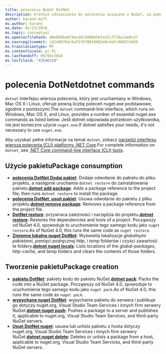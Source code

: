 ```yaml
---
title: polecenia NuGet DotNet
description: Krótkie odniesienie do polecenia związane z NuGet, za pomocą interfejsu wiersza polecenia dotnet.
author: karann-msft
ms.author: karann
ms.date: 01/23/2018
ms.topic: conceptual
ms.openlocfilehash: 88e058be674ecddc500665bfa3517f19acde0cd7
ms.sourcegitcommit: 1d1406764c6af5fb7801d462e0c4afc9092fa569
ms.translationtype: MT
ms.contentlocale: pl-PL
ms.lasthandoff: 09/04/2018
ms.locfileid: "43546319"
---
```

# <a name="dotnet-commands"></a><span data-ttu-id="88c2c-103">polecenia DotNet</span><span class="sxs-lookup"><span data-stu-id="88c2c-103">dotnet commands</span></span>

<span data-ttu-id="88c2c-104">`dotnet` Interfejsu wiersza polecenia, który jest uruchamiany w Windows, Mac OS X i Linux, oferuje pewną liczbę poleceń nuget.exe podstawowe, zgodnie z poniższymi.</span><span class="sxs-lookup"><span data-stu-id="88c2c-104">The `dotnet` command-line interface, which runs on Windows, Mac OS X, and Linux, provides a number of essential nuget.exe commands as listed below.</span></span> <span data-ttu-id="88c2c-105">Jeśli dotnet odpowiada potrzebom użytkownika, nie jest konieczne użycie `nuget.exe`.</span><span class="sxs-lookup"><span data-stu-id="88c2c-105">If dotnet satisfies your needs, it's not necessary to use `nuget.exe`.</span></span>

<span data-ttu-id="88c2c-106">Aby uzyskać pełne informacje na temat `dotnet`, zobacz [narzędzi interfejsu wiersza polecenia (CLI) platformy .NET Core](/dotnet/core/tools/?tabs=netcore2x).</span><span class="sxs-lookup"><span data-stu-id="88c2c-106">For complete information on `dotnet`, see [.NET Core command-line interface (CLI) tools](/dotnet/core/tools/?tabs=netcore2x).</span></span>

## <a name="package-consumption"></a><span data-ttu-id="88c2c-107">Użycie pakietu</span><span class="sxs-lookup"><span data-stu-id="88c2c-107">Package consumption</span></span>

- <span data-ttu-id="88c2c-108">[**polecenia DotNet Dodaj pakiet**](/dotnet/core/tools/dotnet-add-package): Dodaje odwołanie do pakietu do pliku projektu, a następnie uruchamia `dotnet restore` do zainstalowania pakietu.</span><span class="sxs-lookup"><span data-stu-id="88c2c-108">[**dotnet add package**](/dotnet/core/tools/dotnet-add-package): Adds a package reference to the project file, then runs `dotnet restore` to install the package.</span></span>
- <span data-ttu-id="88c2c-109">[**polecenia DotNet, usuń pakiet**](/dotnet/core/tools/dotnet-remove-package): Usuwa odwołanie do pakietu z pliku projektu.</span><span class="sxs-lookup"><span data-stu-id="88c2c-109">[**dotnet remove package**](/dotnet/core/tools/dotnet-remove-package): Removes a package reference from the project file.</span></span>
- <span data-ttu-id="88c2c-110">[**DotNet restore**](/dotnet/core/tools/dotnet-restore?tabs=netcore2x): przywraca zależności i narzędzia do projektu.</span><span class="sxs-lookup"><span data-stu-id="88c2c-110">[**dotnet restore**](/dotnet/core/tools/dotnet-restore?tabs=netcore2x): Restores the dependencies and tools of a project.</span></span> <span data-ttu-id="88c2c-111">Począwszy od NuGet 4.0, spowoduje to uruchomienie tego samego kodu jako `nuget restore`.</span><span class="sxs-lookup"><span data-stu-id="88c2c-111">As of NuGet 4.0, this runs the same code as `nuget restore`.</span></span>
- <span data-ttu-id="88c2c-112">[**Zmienne lokalne nuget DotNet**](/dotnet/core/tools/dotnet-nuget-locals): Wyświetla lokalizacje *globalnymi pakietami*, *pamięci podręcznej http*, i *temp* folderów i czyści zawartość te foldery.</span><span class="sxs-lookup"><span data-stu-id="88c2c-112">[**dotnet nuget locals**](/dotnet/core/tools/dotnet-nuget-locals): Lists locations of the *global-packages*, *http-cache*, and *temp* folders and clears the contents of those folders.</span></span>

## <a name="package-creation"></a><span data-ttu-id="88c2c-113">Tworzenie pakietu</span><span class="sxs-lookup"><span data-stu-id="88c2c-113">Package creation</span></span>

- <span data-ttu-id="88c2c-114">[**pakietu DotNet**](/dotnet/core/tools/dotnet-pack?tabs=netcore2x): pakiety kodu do pakietu NuGet.</span><span class="sxs-lookup"><span data-stu-id="88c2c-114">[**dotnet pack**](/dotnet/core/tools/dotnet-pack?tabs=netcore2x): Packs the code into a NuGet package.</span></span> <span data-ttu-id="88c2c-115">Począwszy od NuGet 4.0, spowoduje to uruchomienie tego samego kodu jako `nuget pack`.</span><span class="sxs-lookup"><span data-stu-id="88c2c-115">As of NuGet 4.0, this runs the same code as `nuget pack`.</span></span>
- <span data-ttu-id="88c2c-116">[**wypychane nuget DotNet**](/dotnet/core/tools/dotnet-nuget-push): wypychanie pakietu do serwera i publikuje go dotyczy nuget.org, Visual Studio Team Services i innych firm serwery NuGet.</span><span class="sxs-lookup"><span data-stu-id="88c2c-116">[**dotnet nuget push**](/dotnet/core/tools/dotnet-nuget-push): Pushes a package to a server and publishes it, applicable to nuget.org, Visual Studio Team Services, and third-party NuGet servers.</span></span>
- <span data-ttu-id="88c2c-117">[**Usuń DotNet nuget**](/dotnet/core/tools/dotnet-nuget-delete): usuwa lub unlists pakietu z hosta dotyczy nuget.org, Visual Studio Team Services i innych firm serwery NuGet.</span><span class="sxs-lookup"><span data-stu-id="88c2c-117">[**dotnet nuget delete**](/dotnet/core/tools/dotnet-nuget-delete): Deletes or unlists a package from a host, applicable to nuget.org, Visual Studio Team Services, and third-party NuGet servers.</span></span>
